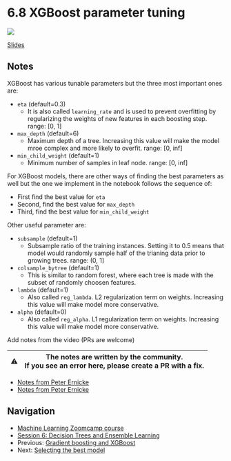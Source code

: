 # 6.8 XGBoost parameter tuning

<a href="https://www.youtube.com/watch?v=VX6ftRzYROM&list=PL3MmuxUbc_hIhxl5Ji8t4O6lPAOpHaCLR"><img src="images/thumbnail-6-08.jpg"></a>

[Slides](https://www.slideshare.net/AlexeyGrigorev/ml-zoomcamp-6-decision-trees-and-ensemble-learning)

## Notes

XGBoost has various tunable parameters but the three most important ones are:

- `eta` (default=0.3)
  - It is also called `learning_rate` and is used to prevent overfitting by regularizing the weights of new features in each boosting step. range: [0, 1]
- `max_depth` (default=6)
  - Maximum depth of a tree. Increasing this value will make the model mroe complex and more likely to overfit. range: [0, inf]
- `min_child_weight` (default=1)
  - Minimum number of samples in leaf node. range: [0, inf]

For XGBoost models, there are other ways of finding the best parameters as well but the one we implement in the notebook follows the sequence of:

- First find the best value for `eta`
- Second, find the best value for `max_depth`
- Third, find the best value for `min_child_weight`

Other useful parameter are:

- `subsample` (default=1)
  - Subsample ratio of the training instances. Setting it to 0.5 means that model would randomly sample half of the trianing data prior to growing trees. range: (0, 1]
- `colsample_bytree` (default=1)
  - This is similar to random forest, where each tree is made with the subset of randomly choosen features.
- `lambda` (default=1)
  - Also called `reg_lambda`. L2 regularization term on weights. Increasing this value will make model more conservative.
- `alpha` (default=0)
  - Also called `reg_alpha`. L1 regularization term on weights. Increasing this value will make model more conservative.

Add notes from the video (PRs are welcome)

|⚠️|The notes are written by the community.<br>If you see an error here, please create a PR with a fix.|
|---|:-:|

- [Notes from Peter Ernicke](https://knowmledge.com/2023/10/27/ml-zoomcamp-2023-decision-trees-and-ensemble-learning-part-12/)
- [Notes from Peter Ernicke](https://knowmledge.com/2023/10/28/ml-zoomcamp-2023-decision-trees-and-ensemble-learning-part-13/)

## Navigation

- [Machine Learning Zoomcamp course](../)
- [Session 6: Decision Trees and Ensemble Learning](./)
- Previous: [Gradient boosting and XGBoost](07-boosting.md)
- Next: [Selecting the best model](09-final-model.md)
